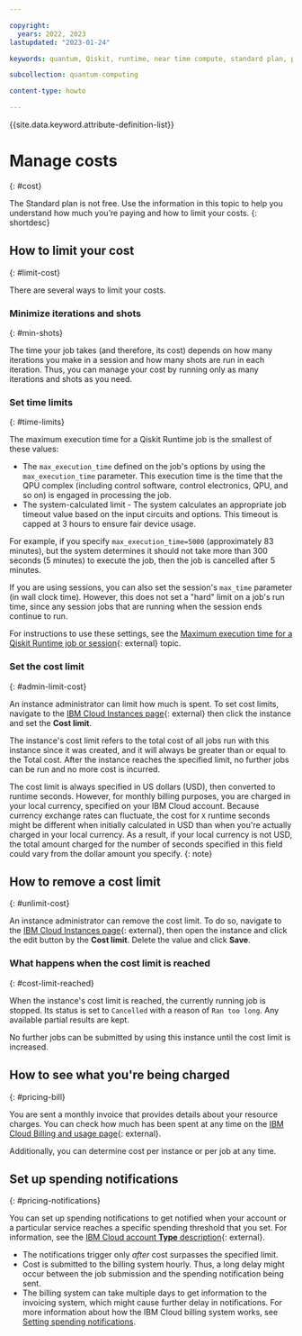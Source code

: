 ```yaml
---

copyright:
  years: 2022, 2023
lastupdated: "2023-01-24"

keywords: quantum, Qiskit, runtime, near time compute, standard plan, pay-as-you-go, lite plan

subcollection: quantum-computing

content-type: howto

---
```


{{site.data.keyword.attribute-definition-list}}

# Manage costs
{: #cost}

The Standard plan is not free. Use the information in this topic to help you understand how much you’re paying and how to limit your costs.
{: shortdesc}

## How to limit your cost
{: #limit-cost}

There are several ways to limit your costs.

### Minimize iterations and shots
{: #min-shots}

The time your job takes (and therefore, its cost) depends on how many iterations you make in a session and how many shots are run in each iteration. Thus, you can manage your cost by running only as many iterations and shots as you need.

### Set time limits
{: #time-limits}

The maximum execution time for a Qiskit Runtime job is the smallest of these values:

* The `max_execution_time` defined on the job's options by using the ``max_execution_time`` parameter. This execution time is the time that the QPU complex (including control software, control electronics, QPU, and so on) is engaged in processing the job.
* The system-calculated limit - The system calculates an appropriate job timeout value based on the input circuits and options. This timeout is capped at 3 hours to ensure fair device usage.

For example, if you specify `max_execution_time=5000` (approximately 83 minutes), but the system determines it should not take more than 300 seconds (5 minutes) to execute the job, then the job is cancelled after 5 minutes.

If you are using sessions, you can also set the session's `max_time` parameter (in wall clock time).  However, this does not set a "hard" limit on a job's run time, since any session jobs that are running when the session ends continue to run. 

For instructions to use these settings, see the [Maximum execution time for a Qiskit Runtime job or session](https://docs.quantum.ibm.com/run/max-execution-time){: external} topic. 


### Set the cost limit
{: #admin-limit-cost}

An instance administrator can limit how much is spent. To set cost limits, navigate to the [IBM Cloud Instances page](https://cloud.ibm.com/quantum/instances){: external} then click the instance and set the **Cost limit**.

The instance's cost limit refers to the total cost of all jobs run with this instance since it was created, and it will always be greater than or equal to the Total cost. After the instance reaches the specified limit, no further jobs can be run and no more cost is incurred.

The cost limit is always specified in US dollars (USD), then converted to runtime seconds.  However, for monthly billing purposes, you are charged in your local currency, specified on your IBM Cloud account. Because currency exchange rates can fluctuate, the cost for `X` runtime seconds might be different when initially calculated in USD than when you're actually charged in your local currency.  As a result, if your local currency is not USD, the total amount charged for the number of seconds specified in this field could vary from the dollar amount you specify.
{: note}

## How to remove a cost limit
{: #unlimit-cost}

An instance administrator can remove the cost limit.  To do so, navigate to the [IBM Cloud Instances page](https://cloud.ibm.com/quantum/instances){: external}, then open the instance and click the edit button by the **Cost limit**. Delete the value and click **Save**.

### What happens when the cost limit is reached
{: #cost-limit-reached}

When the instance's cost limit is reached, the currently running job is stopped.  Its status is set to `Cancelled` with a reason of `Ran too long`. Any available partial results are kept. 

No further jobs can be submitted by using this instance until the cost limit is increased. 

## How to see what you're being charged
{: #pricing-bill}

You are sent a monthly invoice that provides details about your resource charges. You can check how much has been spent at any time on the [IBM Cloud Billing and usage page](https://cloud.ibm.com/billing){: external}.

Additionally, you can determine cost per instance or per job at any time.

## Set up spending notifications
{: #pricing-notifications}

You can set up spending notifications to get notified when your account or a particular service reaches a specific spending threshold that you set. For information, see the [IBM Cloud account **Type** description](/docs/account?topic=account-accounts){: external}.

- The notifications trigger only _after_ cost surpasses the specified limit.
- Cost is submitted to the billing system hourly. Thus, a long delay might occur between the job submission and the spending notification being sent.
- The billing system can take multiple days to get information to the invoicing system, which might cause further delay in notifications. For more information about how the IBM Cloud billing system works, see [Setting spending notifications](/docs/billing-usage?topic=billing-usage-spending).
